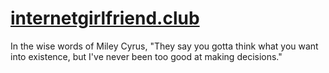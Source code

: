 # [internetgirlfriend.club](http://internetgirlfriend.club)

In the wise words of Miley Cyrus, "They say you gotta think what you want into existence, but I've never been too good at making decisions."
